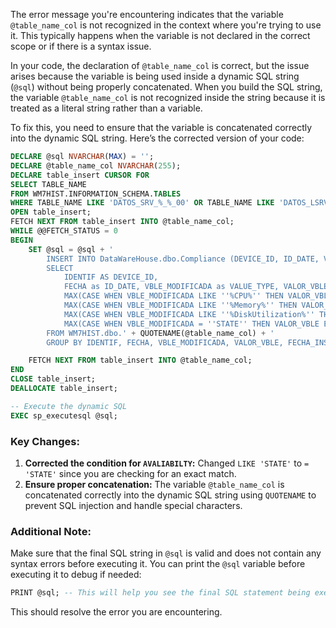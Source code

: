 The error message you're encountering indicates that the variable `@table_name_col` is not recognized in the context where you're trying to use it. This typically happens when the variable is not declared in the correct scope or if there is a syntax issue.

In your code, the declaration of `@table_name_col` is correct, but the issue arises because the variable is being used inside a dynamic SQL string (`@sql`) without being properly concatenated. When you build the SQL string, the variable `@table_name_col` is not recognized inside the string because it is treated as a literal string rather than a variable.

To fix this, you need to ensure that the variable is concatenated correctly into the dynamic SQL string. Here’s the corrected version of your code:

```sql
DECLARE @sql NVARCHAR(MAX) = '';
DECLARE @table_name_col NVARCHAR(255);
DECLARE table_insert CURSOR FOR
SELECT TABLE_NAME
FROM WM7HIST.INFORMATION_SCHEMA.TABLES
WHERE TABLE_NAME LIKE 'DATOS_SRV_%_%_00' OR TABLE_NAME LIKE 'DATOS_LSRV_%_%_00' OR TABLE_NAME LIKE 'DATOS_VSRV_%_%_00' OR TABLE_NAME LIKE 'DATOS_WKS_%_%_00';
OPEN table_insert;
FETCH NEXT FROM table_insert INTO @table_name_col;
WHILE @@FETCH_STATUS = 0
BEGIN
    SET @sql = @sql + '
        INSERT INTO DataWareHouse.dbo.Compliance (DEVICE_ID, ID_DATE, VALUE_TYPE, VALUE_ORIGINAL, ID_DATE_START, CPU_VALUES, MEMORY_VALUES, STORAGE_VALUES, AVALIABILTY )
        SELECT
            IDENTIF AS DEVICE_ID,
            FECHA as ID_DATE, VBLE_MODIFICADA as VALUE_TYPE, VALOR_VBLE as VALUE_ORIGINAL, FECHA_INSERT as ID_DATE_START,
            MAX(CASE WHEN VBLE_MODIFICADA LIKE ''%CPU%'' THEN VALOR_VBLE ELSE NULL END) AS CPU_VALUES,
            MAX(CASE WHEN VBLE_MODIFICADA LIKE ''%Memory%'' THEN VALOR_VBLE ELSE NULL END) AS MEMORY_VALUES,
            MAX(CASE WHEN VBLE_MODIFICADA LIKE ''%DiskUtilization%'' THEN VALOR_VBLE ELSE NULL END) AS STORAGE_VALUES,
            MAX(CASE WHEN VBLE_MODIFICADA = ''STATE'' THEN VALOR_VBLE ELSE NULL END) AS AVALIABILTY
        FROM WM7HIST.dbo.' + QUOTENAME(@table_name_col) + '
        GROUP BY IDENTIF, FECHA, VBLE_MODIFICADA, VALOR_VBLE, FECHA_INSERT;';

    FETCH NEXT FROM table_insert INTO @table_name_col;
END
CLOSE table_insert;
DEALLOCATE table_insert;

-- Execute the dynamic SQL
EXEC sp_executesql @sql;
```

### Key Changes:
1. **Corrected the condition for `AVALIABILTY`:** Changed `LIKE 'STATE'` to `= 'STATE'` since you are checking for an exact match.
2. **Ensure proper concatenation:** The variable `@table_name_col` is concatenated correctly into the dynamic SQL string using `QUOTENAME` to prevent SQL injection and handle special characters.

### Additional Note:
Make sure that the final SQL string in `@sql` is valid and does not contain any syntax errors before executing it. You can print the `@sql` variable before executing it to debug if needed:

```sql
PRINT @sql; -- This will help you see the final SQL statement being executed.
``` 

This should resolve the error you are encountering.